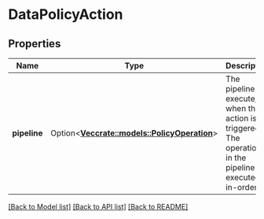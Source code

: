 # DataPolicyAction

## Properties

Name | Type | Description | Notes
------------ | ------------- | ------------- | -------------
**pipeline** | Option<[**Vec<crate::models::PolicyOperation>**](PolicyOperation.md)> | The pipeline to execute, when this action is triggered. The operations in the pipeline are executed in-order. | [optional]

[[Back to Model list]](../README.md#documentation-for-models) [[Back to API list]](../README.md#documentation-for-api-endpoints) [[Back to README]](../README.md)


